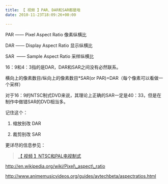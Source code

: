 ```yaml
---
title: 【 视频 】PAR、DAR和SAR都是啥
date: 2010-11-23T18:09:26+00:00

---
```

PAR —— Pixel Aspect Ratio 像素纵横比
  
DAR —— Display Aspect Ratio 显示纵横比
  
SAR  —— Sample Aspect Ratio 采样纵横比

16：9和4：3指的是DAR，DAR和SAR之间没有必然联系。
  
横向上的像素数目/纵向上的像素数目*SAR(or PAR)=DAR（每个像素可以看做一个采样）

对于16：9的NTSC制式DVD来说，其理论上正确的SAR一定是40：33，但是在制作中做错SAR的DVD相当多。

记住这个：
  
1) 缩放别改 DAR
  
2) 裁剪别改 SAR 

更详尽的信息参见：

<blockquote data-secret="J6TkPLPLoI" class="wp-embedded-content">
  <p>
    <a href="http://blog.yikuyiku.com/?p=1658">【 视频 】NTSC和PAL电视制式</a>
  </p>
</blockquote>


  
http://en.wikipedia.org/wiki/Pixel\_aspect\_ratio
  
http://www.animemusicvideos.org/guides/avtechbeta/aspectratios.html
